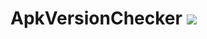 # ApkVersionChecker [![](https://jitpack.io/v/DonaldDu/ApkVersionChecker.svg)](https://jitpack.io/#DonaldDu/ApkVersionChecker)
